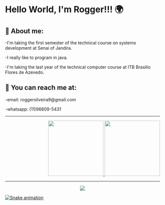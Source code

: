 <h1>Hello World, I'm Rogger!!! 🌍</h1>

<h2>🧙 About me:</h2>
   <p>-I'm taking the first semester of the technical course on systems development at Senai of Jandira.</p>
   <p>-I really like to program in java.</p> 
   <p>-I'm taking the last year of the technical computer course at ITB Brasílio Flores de Azevedo.</p>
  
<h2>🎯 You can reach me at:</h2>
    <p>-email: roggersilveira9@gmail.com</p>
    <p>-whatsapp: (11)96809-5431</p>
<hr>    
   

<div align="right">
  <a href="https://github.com/RealDoubleG">
  <img height="180em" src="https://github-readme-stats.vercel.app/api?username=RealDoubleG&show_icons=true&theme=dracula&include_all_commits=true&count_private=true"/>
  <img height="180em" src="https://github-readme-stats.vercel.app/api/top-langs/?username=RealDoubleG&layout=compact&langs_count=7&theme=dracula"/>
</div>

<hr>

  <div align="center">
    <img src="http://pa1.narvii.com/6448/abc489f1177e698a5903e34f8f5863f230c1df7b_00.gif">
  </div>
 
   ![Snake animation](https://github.com/RealDoubleG/RealDoubleG/blob/output/github-contribution-grid-snake.svg)
  

